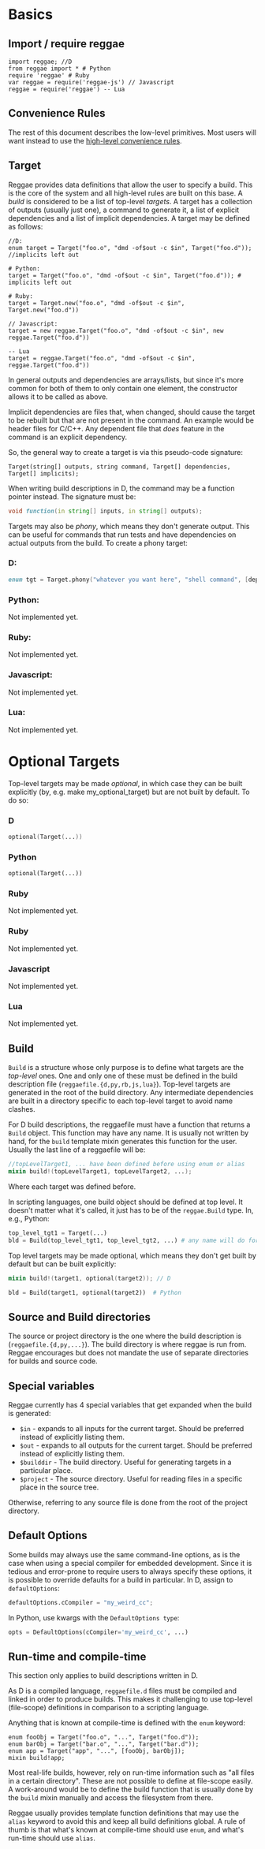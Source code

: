 Basics
=======

Import / require reggae
----------------------

    import reggae; //D
    from reggae import * # Python
    require 'reggae' # Ruby
    var reggae = require('reggae-js') // Javascript
    reggae = require('reggae') -- Lua

Convenience Rules
----------------

The rest of this document describes the low-level primitives. Most users will
want instead to use the [high-level convenience rules](rules.md).

Target
------

Reggae provides data definitions that allow the user to specify a build. This is the core of the system
and all high-level rules are built on this base. A *build* is considered to be a list of top-level *targets*.
A target has a collection of outputs (usually just one), a command to generate it, a list of explicit
dependencies and a list of implicit dependencies. A target may be defined as follows:

    //D:
    enum target = Target("foo.o", "dmd -of$out -c $in", Target("foo.d")); //implicits left out

    # Python:
    target = Target("foo.o", "dmd -of$out -c $in", Target("foo.d")); # implicits left out

    # Ruby:
    target = Target.new("foo.o", "dmd -of$out -c $in", Target.new("foo.d"))

    // Javascript:
    target = new reggae.Target("foo.o", "dmd -of$out -c $in", new reggae.Target("foo.d"))

    -- Lua
    target = reggae.Target("foo.o", "dmd -of$out -c $in", reggae.Target("foo.d"))

In general outputs and dependencies are arrays/lists, but since it's more common for both of them to only
contain one element, the constructor allows it to be called as above.

Implicit dependencies are files that, when changed, should cause the target to be rebuilt but that
are not present in the command. An example would be header files for C/C++. Any dependent file that
*does* feature in the command is an explicit dependency.

So, the general way to create a target is via this pseudo-code signature:

    Target(string[] outputs, string command, Target[] dependencies, Target[] implicits);

When writing build descriptions in D, the command may be a function pointer instead. The
signature must be:

```d
void function(in string[] inputs, in string[] outputs);
```

Targets may also be *phony*, which means they don't generate output. This can be useful
for commands that run tests and have dependencies on actual outputs from the build.
To create a phony target:

### D:

```d
enum tgt = Target.phony("whatever you want here", "shell command", [dependencies]);
```

### Python:

Not implemented yet.

### Ruby:

Not implemented yet.

### Javascript:

Not implemented yet.

### Lua:

Not implemented yet.


Optional Targets
================

Top-level targets may be made *optional*, in which case they can be built explicitly
(by, e.g. make my_optional_target) but are not built by default. To do so:

### D

```d
optional(Target(...))
```

### Python

```python
optional(Target(...))
```

### Ruby

Not implemented yet.

### Ruby

Not implemented yet.

### Javascript

Not implemented yet.

### Lua

Not implemented yet.

Build
------

`Build` is a structure whose only purpose is to define what targets are the *top-level* ones.
One and only one of these must be defined in the build description file (`reggaefile.{d,py,rb,js,lua}`).
Top-level targets are generated in the root of the build directory. Any intermediate dependencies
are built in a directory specific to each top-level target to avoid name clashes.

For D build descriptions, the reggaefile must have a function that returns a `Build` object. This
function may have any name. It is usually not written by hand, for the `build` template mixin
generates this function for the user. Usually the last line of a reggaefile will be:

```d
//topLevelTarget1, ... have been defined before using enum or alias
mixin build!(topLevelTarget1, topLevelTarget2, ...);
```

Where each target was defined before.

In scripting languages, one build object should be defined at top level.
It doesn't matter what it's called, it just has to be of the `reggae.Build` type.
In, e.g., Python:

```python
top_level_tgt1 = Target(...)
bld = Build(top_level_tgt1, top_level_tgt2, ...) # any name will do for this variable
```

Top level targets may be made optional, which means they don't get built by default but
can be built explicitly:

```d
mixin build!(target1, optional(target2)); // D
```

```python
bld = Build(target1, optional(target2))  # Python
```

Source and Build directories
----------------------------

The source or project directory is the one where the build description is (`reggaefile.{d,py,...}`).
The build directory is where reggae is run from. Reggae encourages but does not mandate the use
of separate directories for builds and source code.

Special variables
-----------------

Reggae currently has 4 special variables that get expanded when the build is generated:

* `$in` - expands to all inputs for the current target. Should be preferred instead of explicitly listing them.
* `$out` - expands to all outputs for the current target. Should be preferred instead of explicitly listing them.
* `$builddir` - The build directory. Useful for generating targets in a particular place.
* `$project` - The source directory. Useful for reading files in a specific place in the source tree.

Otherwise, referring to any source file is done from the root of the project directory.

Default Options
---------------

Some builds may always use the same command-line options, as is the case when using a special
compiler for embedded development. Since it is tedious and error-prone to require users to
always specify these options, it is possible to override defaults for a build in particular.
In D, assign to `defaultOptions`:

```d
defaultOptions.cCompiler = "my_weird_cc";
```

In Python, use kwargs with the `DefaultOptions type`:

```python
opts = DefaultOptions(cCompiler='my_weird_cc', ...)
```



Run-time and compile-time
-------------------------
This section only applies to build descriptions written in D.

As D is a compiled language, `reggaefile.d` files must be compiled and linked in order to produce builds.
This makes it challenging to use top-level (file-scope) definitions in comparison to a scripting language.

Anything that is known at compile-time is defined with the `enum` keyword:

    enum fooObj = Target("foo.o", "...", Target("foo.d"));
    enum barObj = Target("bar.o", "...", Target("bar.d"));
    enum app = Target("app", "...", [fooObj, barObj]);
    mixin build!app;


Most real-life builds, however, rely on run-time information such as "all files in a certain directory".
These are not possible to define at file-scope easily. A work-around would be to define the build
function that is usually done by the `build` mixin manually and access the filesystem from there.

Reggae usually provides template function definitions that may use the `alias` keyword to avoid this
and keep all build definitions global. A rule of thumb is that what's known at compile-time should
use `enum`, and what's run-time should use `alias`.
